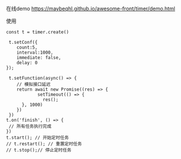 
在线demo 
https://maybeqhl.github.io/awesome-front/timer/demo.html

使用
```
const t = timer.create()

 t.setConf({
    count:5,
    interval:1000,
    immediate: false,
    delay: 0
});

 t.setFunction(async() => {
    // 模拟接口延迟
    return await new Promise((res) => {
            setTimeout(() => {
              res();
      }, 1000)
    })
 })
t.on('finish', () => {
 // 所有任务执行完成
})
t.start(); // 开始定时任务
// t.restart(); // 重置定时任务
// t.stop();// 停止定时任务
```
